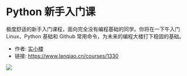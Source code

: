 # Python 新手入门课

极度舒适的新手入门课程，面向完全没有编程基础的同学。你将在一下午入门 Linux、Python 基础和 Github 常用命令，为未来的编程大楼打下稳固的基础。

- 作者: [实小楼](https://www.lanqiao.cn/users/8504/)
- 链接: https://www.lanqiao.cn/courses/1330

![](https://doc.shiyanlou.com/courses/byscript-20211217-1639724495831)
